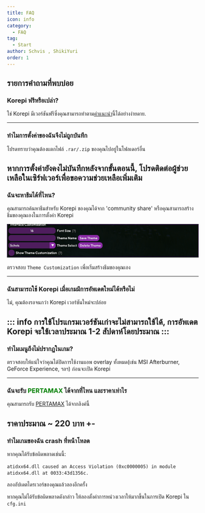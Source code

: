 ```yaml
---
title: FAQ
icon: info
category:
  - FAQ
tag:
  - Start
author: Schvis , ShikiYuri 
order: 1
---
```


## รายการคำถามที่พบบ่อย

### Korepi ฟรีหรือเปล่า?

ใช่ Korepi มีเวอร์ชันฟรีซึ่งคุณสามารถทำตาม[คำแนะนำ](../guide/free.md)นี้ได้อย่างง่ายดาย.

---
### ทำไมการตั้งค่าของฉันจึงไม่ถูกบันทึก

โปรดทราบว่าคุณต้องแตกไฟล์ `.rar/.zip` ของคุณไปอยู่ในโฟลเดอร์อื่น

หากการตั้งค่ายังคงไม่บันทึกหลังจากขั้นตอนนี้, โปรดติดต่อผู้ช่วยเหลือในเซิร์ฟเวอร์เพื่อขอความช่วยเหลือเพิ่มเติม
---
### ฉันจะหาธีมได้ที่ไหน?

คุณสามารถค้นหาธีมสำหรับ Korepi ของคุณได้จาก 'community share' หรือคุณสามารถสร้างธีมของคุณเองในการตั้งค่า Korepi

![](/assets/images/docs/202312/theme-settings.png)

ตรวจสอบ `Theme Customization` เพื่อเริ่มสร้างธีมของคุณเอง

---
### ฉันสามารถใช้ Korepi เมื่อเกมมีการอัพเดตใหม่ได้หรือไม่

ไม่, คุณต้องรอจนกว่า Korepi เวอร์ชันใหม่จะปล่อย

::: info การใช้โปรแกรมเวอร์ชันเก่าจะไม่สามารถใช้ได้, การอัพเดต Korepi จะใช้เวลาประมาณ 1-2 สัปดาห์โดยประมาณ
:::
---

### ทำไมเมนูถึงไม่ปรากฏในเกม?

ตรวจสอบให้แน่ใจว่าคุณได้ปิดการใช้งานแอพ overlay ทั้งหมด(เช่น MSI Afterburner, GeForce Experience, ฯลฯ) ก่อนจะเปิด Korepi

---
### ฉันจะรับ <span style='color:green;'>PERTAMAX</span> ได้จากที่ไหน และราคาเท่าไร

คุณสามารถรับ [PERTAMAX](../guide/seller.md) ได้จากลิงค์นี้

ราคาประมาณ ~ 220 บาท +-
---
### ทำไมเกมของฉัน crash ที่หน้่าโหลด

หากคุณได้รับข้อผิดพลาดเช่นนี้:

`atidxx64.dll caused an Access Violation (0xc0000005) in module atidxx64.dll at 0033:43d1356c.`

ลองอัปเดตไดรเวอร์ของคุณแล้วลองอีกครั้ง

หากคุณไม่ได้รับข้อผิดพลาดดังกล่าว ให้ลองตั้งค่าการหน่วงเวลาให้มากขึ้นในการเปิด Korepi ใน `cfg.ini`
